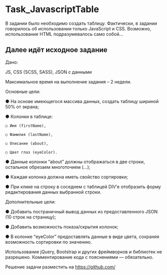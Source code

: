 # Task_JavascriptTable

В задании было необходимо создать таблицу. Фактически, в задании говорилось об использовании только JavaScript и CSS. 
Возможно, использование HTML подразумевалось само собой...

## Далее идёт исходное задание

Дано:

JS, CSS (SCSS, SASS), JSON с данными

Максимальное время на выполнение задания – 2 недели.

Основные цели:

● На основе имеющегося массива данных, создать таблицу шириной 50% от экрана;

● Колонки в таблице:

    ○ Имя (firstName),
    
    ○ Фамилия (lastName),
    
    ○ Описание (about),
    
    ○ Цвет глаз (eyeColor).

● Данные колонки “about” должны отображаться в две строки, остальное обрезаем многоточием (...);

● Каждая колонка должна иметь свойство сортировки;

● При клике на строку в соседнем с таблицей DIV’е отобразить форму редактирования данных выбранной строки.

Дополнительные цели:

● Добавить постраничный вывод данных из предоставленного JSON (10 строк на страницу);

● Добавить возможность показа/скрытия колонок;

● В колонке “eyeColor” предоставлять данные в виде цвета, сохраняя возможность сортировки по значению.

Использование jQuery, Bootstrap и других фреймворков и библиотек не разрешено. Комментирование кода с пояснениями — обязательно.

Решение задачи разместить на https://github.com/
